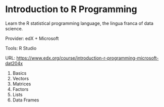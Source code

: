 # Introduction to R Programming

Learn the R statistical programming language, the lingua franca of data science. 

Provider: edX + Microsoft

Tools: R Studio

URL: https://www.edx.org/course/introduction-r-programming-microsoft-dat204x


1. Basics
2. Vectors
3. Matrices
4. Factors
5. Lists
6. Data Frames
